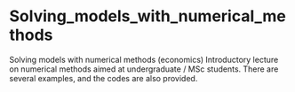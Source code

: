 # Solving_models_with_numerical_methods
Solving models with numerical methods (economics)
Introductory lecture on numerical methods aimed at undergraduate / MSc students. There are several examples, and the codes are also provided.
